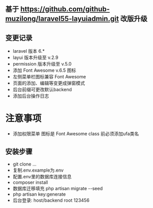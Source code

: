 ## 基于  https://github.com/github-muzilong/laravel55-layuiadmin.git 改版升级
## 变更记录
 - laravel 版本 6.* 
 - layui 版本升级至 v.2.9
 - permission 版本升级至 v.5.0
 - 添加 Font Awesome v.6.5 图标
 - 左侧菜单栏图标兼容 Font Awesome
 - 页面的添加、编辑等变更成弹窗模式
 - 后台前缀可更改默认backend
 - 添加后台操作日志


# 注意事项
 - 添加权限菜单 图标是 Font Awesome class 前必须添加ufa类名

## 安装步骤
 - git clone ...
 - 复制.env.example为.env
 - 配置.env里的数据库连接信息
 - composer install
 - 数据库迁移填充 php artisan migrate --seed
 - php artisan key:generate
 - 后台登录: host/backend root 123456
